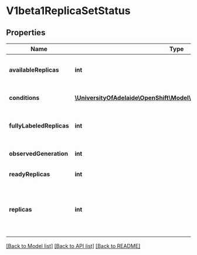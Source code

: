 # V1beta1ReplicaSetStatus

## Properties
Name | Type | Description | Notes
------------ | ------------- | ------------- | -------------
**availableReplicas** | **int** | The number of available replicas (ready for at least minReadySeconds) for this replica set. | [optional] 
**conditions** | [**\UniversityOfAdelaide\OpenShift\Model\V1beta1ReplicaSetCondition[]**](V1beta1ReplicaSetCondition.md) | Represents the latest available observations of a replica set&#39;s current state. | [optional] 
**fullyLabeledReplicas** | **int** | The number of pods that have labels matching the labels of the pod template of the replicaset. | [optional] 
**observedGeneration** | **int** | ObservedGeneration reflects the generation of the most recently observed ReplicaSet. | [optional] 
**readyReplicas** | **int** | The number of ready replicas for this replica set. | [optional] 
**replicas** | **int** | Replicas is the most recently oberved number of replicas. More info: http://kubernetes.io/docs/user-guide/replication-controller#what-is-a-replication-controller | 

[[Back to Model list]](../README.md#documentation-for-models) [[Back to API list]](../README.md#documentation-for-api-endpoints) [[Back to README]](../README.md)


